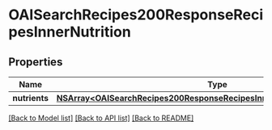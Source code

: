 # OAISearchRecipes200ResponseRecipesInnerNutrition

## Properties
Name | Type | Description | Notes
------------ | ------------- | ------------- | -------------
**nutrients** | [**NSArray&lt;OAISearchRecipes200ResponseRecipesInnerNutritionNutrientsInner&gt;***](OAISearchRecipes200ResponseRecipesInnerNutritionNutrientsInner.md) |  | [optional] 

[[Back to Model list]](../README.md#documentation-for-models) [[Back to API list]](../README.md#documentation-for-api-endpoints) [[Back to README]](../README.md)


